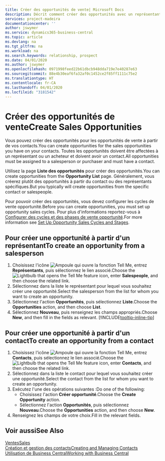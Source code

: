 ```yaml
---
title: Créer des opportunités de vente| Microsoft Docs
description: Décrit comment créer des opportunités avec un représentant ou un contact dans Business Central.
services: project-madeira
documentationcenter: ''
author: jswymer
ms.service: dynamics365-business-central
ms.topic: article
ms.devlang: na
ms.tgt_pltfrm: na
ms.workload: na
ms.search.keywords: relationship, prospect
ms.date: 04/01/2020
ms.author: jswymer
ms.openlocfilehash: 0971998feed22b61dbcb948dda719e7e40287e63
ms.sourcegitcommit: 88e4b30eaf6fa32af0c1452ce2f85ff1111c75e2
ms.translationtype: HT
ms.contentlocale: fr-CA
ms.lasthandoff: 04/01/2020
ms.locfileid: "3181542"
---
```

# <a name="create-sales-opportunities"></a><span data-ttu-id="c161f-103">Créer des opportunités de vente</span><span class="sxs-lookup"><span data-stu-id="c161f-103">Create Sales Opportunities</span></span>
<span data-ttu-id="c161f-104">Vous pouvez créer des opportunités pour les opportunités de vente à partir de vos contacts.</span><span class="sxs-lookup"><span data-stu-id="c161f-104">You can create opportunities for the sales opportunities you have on your contacts.</span></span> <span data-ttu-id="c161f-105">Toutes les opportunités doivent être affectées à un représentant ou un acheteur et doivent avoir un contact.</span><span class="sxs-lookup"><span data-stu-id="c161f-105">All opportunities must be assigned to a salesperson or purchaser and must have a contact.</span></span>

<span data-ttu-id="c161f-106">Utilisez la page **Liste des opportunités** pour créer des opportunités.</span><span class="sxs-lookup"><span data-stu-id="c161f-106">You can create opportunities from the **Opportunity List** page.</span></span> <span data-ttu-id="c161f-107">Généralement, vous créerez plutôt des opportunités à partir du contact ou des représentants spécifiques.</span><span class="sxs-lookup"><span data-stu-id="c161f-107">But you typically will create opportunities from the specific contact or salespeople.</span></span>

<span data-ttu-id="c161f-108">Pour pouvoir créer des opportunités, vous devez configurer les cycles de vente opportunité.</span><span class="sxs-lookup"><span data-stu-id="c161f-108">Before you can create opportunities, you must set up opportunity sales cycles.</span></span> <span data-ttu-id="c161f-109">Pour plus d'informations reportez-vous à [Configurer des cycles et des phases de vente opportunité](marketing-how-setup-opportunity-sales-cycles-stages.md).</span><span class="sxs-lookup"><span data-stu-id="c161f-109">For more information see [Set Up Opportunity Sales Cycles and Stages](marketing-how-setup-opportunity-sales-cycles-stages.md).</span></span>

## <a name="to-create-an-opportunity-from-a-salesperson"></a><span data-ttu-id="c161f-110">Pour créer une opportunité à partir d'un représentant</span><span class="sxs-lookup"><span data-stu-id="c161f-110">To create an opportunity from a salesperson</span></span>
1. <span data-ttu-id="c161f-111">Choisissez l'icône ![Ampoule qui ouvre la fonction Tell Me](media/ui-search/search_small.png "Dites-moi ce que vous voulez faire"), entrez **Représentants**, puis sélectionnez le lien associé.</span><span class="sxs-lookup"><span data-stu-id="c161f-111">Choose the ![Lightbulb that opens the Tell Me feature](media/ui-search/search_small.png "Tell me what you want to do") icon, enter **Salespeople**, and then choose the related link.</span></span>
2. <span data-ttu-id="c161f-112">Sélectionnez dans la liste le représentant pour lequel vous souhaitez créer une opportunité.</span><span class="sxs-lookup"><span data-stu-id="c161f-112">Select the salesperson from the list for whom you want to create an opportunity.</span></span>
3. <span data-ttu-id="c161f-113">Sélectionnez l'action **Opportunités**, puis sélectionnez **Liste**.</span><span class="sxs-lookup"><span data-stu-id="c161f-113">Choose the **Opportunities** action, and then choose **List**.</span></span>
4. <span data-ttu-id="c161f-114">Sélectionnez **Nouveau**, puis renseignez les champs appropriés.</span><span class="sxs-lookup"><span data-stu-id="c161f-114">Choose **New**, and then fill in the fields as relevant.</span></span> [!INCLUDE[tooltip-inline-tip](includes/tooltip-inline-tip_md.md)]  



## <a name="to-create-an-opportunity-from-a-contact"></a><span data-ttu-id="c161f-115">Pour créer une opportunité à partir d'un contact</span><span class="sxs-lookup"><span data-stu-id="c161f-115">To create an opportunity from a contact</span></span>
1. <span data-ttu-id="c161f-116">Choisissez l'icône ![Ampoule qui ouvre la fonction Tell Me](media/ui-search/search_small.png "Dites-moi ce que vous voulez faire"), entrez **Contacts**, puis sélectionnez le lien associé.</span><span class="sxs-lookup"><span data-stu-id="c161f-116">Choose the ![Lightbulb that opens the Tell Me feature](media/ui-search/search_small.png "Tell me what you want to do") icon, enter **Contacts**, and then choose the related link.</span></span>
2. <span data-ttu-id="c161f-117">Sélectionnez dans la liste le contact pour lequel vous souhaitez créer une opportunité.</span><span class="sxs-lookup"><span data-stu-id="c161f-117">Select the contact from the list for whom you want to create an opportunity.</span></span>
3. <span data-ttu-id="c161f-118">Exécutez l'une des opérations suivantes :</span><span class="sxs-lookup"><span data-stu-id="c161f-118">Do one of the following:</span></span>
   * <span data-ttu-id="c161f-119">Choisissez l'action **Créer opportunité**.</span><span class="sxs-lookup"><span data-stu-id="c161f-119">Choose the **Create Opportunity** action.</span></span>
   * <span data-ttu-id="c161f-120">Sélectionnez l'action **Opportunités**, puis sélectionnez **Nouveau**.</span><span class="sxs-lookup"><span data-stu-id="c161f-120">Choose the  **Opportunities** action, and then choose **New**.</span></span>
4. <span data-ttu-id="c161f-121">Renseignez les champs de votre choix.</span><span class="sxs-lookup"><span data-stu-id="c161f-121">Fill in the relevant fields.</span></span>

## <a name="see-also"></a><span data-ttu-id="c161f-122">Voir aussi</span><span class="sxs-lookup"><span data-stu-id="c161f-122">See Also</span></span>
[<span data-ttu-id="c161f-123">Ventes</span><span class="sxs-lookup"><span data-stu-id="c161f-123">Sales</span></span>](sales-manage-sales.md)  
[<span data-ttu-id="c161f-124">Création et gestion des contacts</span><span class="sxs-lookup"><span data-stu-id="c161f-124">Creating and Managing Contacts</span></span>](marketing-contacts.md)  
[<span data-ttu-id="c161f-125">Utilisation de Business Central</span><span class="sxs-lookup"><span data-stu-id="c161f-125">Working with Business Central</span></span>](ui-work-product.md)
